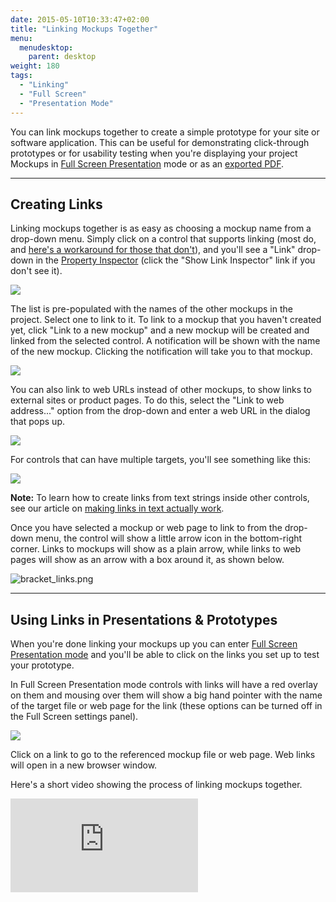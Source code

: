 ```yaml
---
date: 2015-05-10T10:33:47+02:00
title: "Linking Mockups Together"
menu:
  menudesktop:
    parent: desktop
weight: 180
tags:
  - "Linking"
  - "Full Screen"
  - "Presentation Mode"
---
```


You can link mockups together to create a simple prototype for your site or software application. This can be useful for demonstrating click-through prototypes or for usability testing when you're displaying your project Mockups in [Full Screen Presentation](http://support.balsamiq.com/customer/portal/articles/111756) mode or as an [exported PDF](http://support.balsamiq.com/customer/portal/articles/111730#exportpdf).

* * *

## Creating Links

Linking mockups together is as easy as choosing a mockup name from a drop-down menu. Simply click on a control that supports linking (most do, and [here's a workaround for those that don't](http://support.balsamiq.com/customer/portal/articles/117684)), and you'll see a "Link" drop-down in the [Property Inspector](http://support.balsamiq.com/customer/portal/articles/110114) (click the "Show Link Inspector" link if you don't see it).

![](http://media.balsamiq.com/img/support/docs/m4d/b3/link_inspector.png)

The list is pre-populated with the names of the other mockups in the project. Select one to link to it. To link to a mockup that you haven't created yet, click "Link to a new mockup" and a new mockup will be created and linked from the selected control. A notification will be shown with the name of the new mockup. Clicking the notification will take you to that mockup.

![](http://media.balsamiq.com/img/support/docs/m4d/b3/linktonewmockup.png)

You can also link to web URLs instead of other mockups, to show links to external sites or product pages. To do this, select the "Link to web address..." option from the drop-down and enter a web URL in the dialog that pops up.

![](http://media.balsamiq.com/img/support/docs/m4d/b3/linktourl.png)

For controls that can have multiple targets, you'll see something like this:

![](http://media.balsamiq.com/img/support/docs/m4d/b3/link_inspector_multi.png)

**Note:** To learn how to create links from text strings inside other controls, see our article on [making links in text actually work](http://support.balsamiq.com/customer/portal/articles/110121#linking).

Once you have selected a mockup or web page to link to from the drop-down menu, the control will show a little arrow icon in the bottom-right corner. Links to mockups will show as a plain arrow, while links to web pages will show as an arrow with a box around it, as shown below.

![bracket_links.png](http://media.balsamiq.com/img/support/docs/m4d/b3/bracket_links.png)

* * *

## Using Links in Presentations &amp; Prototypes

When you're done linking your mockups up you can enter [Full Screen Presentation mode](http://support.balsamiq.com/customer/portal/articles/111756) and you'll be able to click on the links you set up to test your prototype.

In Full Screen Presentation mode controls with links will have a red overlay on them and mousing over them will show a big hand pointer with the name of the target file or web page for the link (these options can be turned off in the Full Screen settings panel).

![](http://media.balsamiq.com/img/support/docs/m4d/b3/bighand.png)

Click on a link to go to the referenced mockup file or web page. Web links will open in a new browser window.

Here's a short video showing the process of linking mockups together.

<div class="video"><iframe allowfullscreen="" frameborder="0" src="http://www.youtube.com/embed/jn28_aeh5DU?rel=0"></iframe></div>
